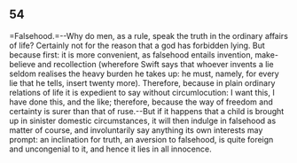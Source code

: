 ## 54

=Falsehood.=--Why do men, as a rule, speak the truth in the ordinary
affairs of life? Certainly not for the reason that a god has forbidden
lying. But because first: it is more convenient, as falsehood entails
invention, make-believe and recollection (wherefore Swift says that
whoever invents a lie seldom realises the heavy burden he takes up: he
must, namely, for every lie that he tells, insert twenty more).
Therefore, because in plain ordinary relations of life it is expedient
to say without circumlocution: I want this, I have done this, and the
like; therefore, because the way of freedom and certainty is surer than
that of ruse.--But if it happens that a child is brought up in sinister
domestic circumstances, it will then indulge in falsehood as matter of
course, and involuntarily say anything its own interests may prompt: an
inclination for truth, an aversion to falsehood, is quite foreign and
uncongenial to it, and hence it lies in all innocence.


